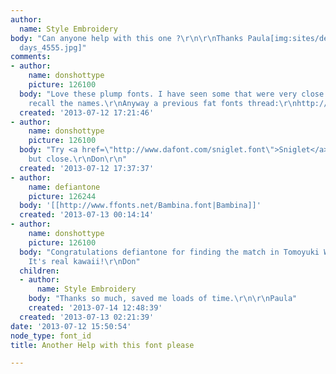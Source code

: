 ```yaml
---
author:
  name: Style Embroidery
body: "Can anyone help with this one ?\r\n\r\nThanks Paula[img:sites/default/files/old-images/dream
  days_4555.jpg]"
comments:
- author:
    name: donshottype
    picture: 126100
  body: "Love these plump fonts. I have seen some that were very close but I can't
    recall the names.\r\nAnyway a previous fat fonts thread:\r\nhttp://www.typophile.com/node/42643\r\nDon"
  created: '2013-07-12 17:21:46'
- author:
    name: donshottype
    picture: 126100
  body: "Try <a href=\"http://www.dafont.com/sniglet.font\">Sniglet</a>. Not identical,
    but close.\r\nDon\r\n"
  created: '2013-07-12 17:37:37'
- author:
    name: defiantone
    picture: 126244
  body: '[[http://www.ffonts.net/Bambina.font|Bambina]]'
  created: '2013-07-13 00:14:14'
- author:
    name: donshottype
    picture: 126100
  body: "Congratulations defiantone for finding the match in Tomoyuki Watanabe's Bambina.
    It's real kawaii!\r\nDon"
  children:
  - author:
      name: Style Embroidery
    body: "Thanks so much, saved me loads of time.\r\n\r\nPaula"
    created: '2013-07-14 12:48:39'
  created: '2013-07-13 02:21:39'
date: '2013-07-12 15:50:54'
node_type: font_id
title: Another Help with this font please

---
```

